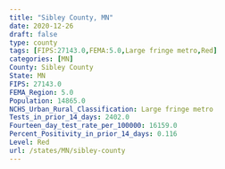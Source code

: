 ```yaml
---
title: "Sibley County, MN"
date: 2020-12-26
draft: false
type: county
tags: [FIPS:27143.0,FEMA:5.0,Large fringe metro,Red]
categories: [MN]
County: Sibley County
State: MN
FIPS: 27143.0
FEMA_Region: 5.0
Population: 14865.0
NCHS_Urban_Rural_Classification: Large fringe metro
Tests_in_prior_14_days: 2402.0
Fourteen_day_test_rate_per_100000: 16159.0
Percent_Positivity_in_prior_14_days: 0.116
Level: Red
url: /states/MN/sibley-county
---
```



